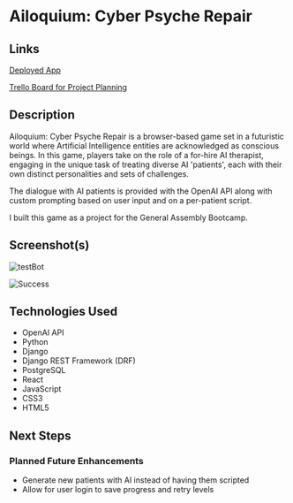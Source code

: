 # Ailoquium: Cyber Psyche Repair

## Links
[Deployed App](https://main--stately-pavlova-72cf0f.netlify.app/)

[Trello Board for Project Planning](https://trello.com/b/wn97PCJk/ailoquium)
  

## Description
Ailoquium: Cyber Psyche Repair is a browser-based game set in a futuristic world where Artificial Intelligence entities are acknowledged as conscious beings. In this game, players take on the role of a for-hire AI therapist, engaging in the unique task of treating diverse AI 'patients', each with their own distinct personalities and sets of challenges.

The dialogue with AI patients is provided with the OpenAI API along with custom prompting based on user input and on a per-patient script.

I built this game as a project for the General Assembly Bootcamp.

## Screenshot(s)
![testBot](https://i.imgur.com/9gjOrMf.png)

![Success](https://i.imgur.com/vu6cyuY.png)


## Technologies Used

- OpenAI API
- Python
- Django
- Django REST Framework (DRF)
- PostgreSQL
- React
- JavaScript
- CSS3
- HTML5


## Next Steps
### Planned Future Enhancements
- Generate new patients with AI instead of having them scripted
- Allow for user login to save progress and retry levels